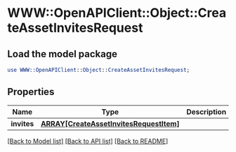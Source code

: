 # WWW::OpenAPIClient::Object::CreateAssetInvitesRequest

## Load the model package
```perl
use WWW::OpenAPIClient::Object::CreateAssetInvitesRequest;
```

## Properties
Name | Type | Description | Notes
------------ | ------------- | ------------- | -------------
**invites** | [**ARRAY[CreateAssetInvitesRequestItem]**](CreateAssetInvitesRequestItem.md) |  | 

[[Back to Model list]](../README.md#documentation-for-models) [[Back to API list]](../README.md#documentation-for-api-endpoints) [[Back to README]](../README.md)


